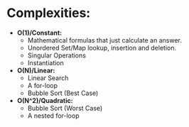 # Complexities:

* **O(1)/Constant:**
    * Mathematical formulas that just calculate an answer.
    * Unordered Set/Map lookup, insertion and deletion.
    * Singular Operations
    * Instantiation
* **O(N)/Linear:**
    * Linear Search
    * A for-loop
    * Bubble Sort (Best Case)
* **O(N^2)/Quadratic:**
    * Bubble Sort (Worst Case)
    * A nested for-loop